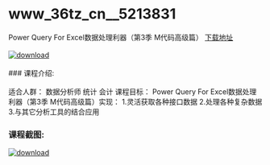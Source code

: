 # www_36tz_cn__5213831
Power Query For Excel数据处理利器（第3季 M代码高级篇）
[下载地址](http://www.36tz.cn/article/5213831 "下载地址")
<br/></br>[![download](http://36tz.cn/muke_img/2020_06_1-61.png "下载地址")](http://www.36tz.cn/article/5213831 "下载地址")
<br/></br>### 课程介绍:<br/></br>适合人群：
数据分析师 统计 会计
课程目标：
Power Query For Excel数据处理利器（第3季 M代码高级篇）实现：
1.灵活获取各种接口数据
2.处理各种复杂数据
3.与其它分析工具的结合应用

### 课程截图:
[![download](http://36tz.cn/muke_img/2020_06_2-68.png "下载地址")](http://www.36tz.cn/article/5213831 "下载地址")
